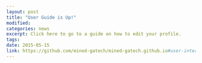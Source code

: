 ```yaml
---
layout: post
title: "User Guide is Up!"
modified: 
categories: news
excerpt: Click here to go to a guide on how to edit your profile.
tags: 
date: 2015-05-15
link: https://github.com/mined-gatech/mined-gatech.github.io#user-interactions
---
```

